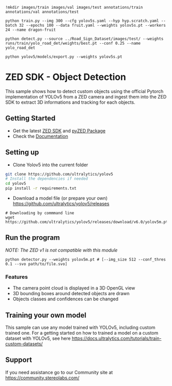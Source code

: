 ```
!mkdir images/train images/val images/test annotations/train annotations/val annotations/test
```

```
python train.py --img 300 --cfg yolov5s.yaml --hyp hyp.scratch.yaml --batch 32 --epochs 100 --data fruit.yaml --weights yolov5s.pt --workers 24 --name dragon-fruit
```

```
python detect.py --source ../Road_Sign_Dataset/images/test/ --weights runs/train/yolo_road_det/weights/best.pt --conf 0.25 --name yolo_road_det
```

```
python yolov5/models/export.py --weights yolov5s.pt
```

# ZED SDK - Object Detection

This sample shows how to detect custom objects using the official Pytorch implementation of YOLOv5 from a ZED camera and ingest them into the ZED SDK to extract 3D informations and tracking for each objects.

## Getting Started

 - Get the latest [ZED SDK](https://www.stereolabs.com/developers/release/) and [pyZED Package](https://www.stereolabs.com/docs/app-development/python/install/)
 - Check the [Documentation](https://www.stereolabs.com/docs/object-detection/custom-od/)

## Setting up

 - Clone Yolov5 into the current folder

```sh
git clone https://github.com/ultralytics/yolov5
# Install the dependencies if needed
cd yolov5
pip install -r requirements.txt
```

- Download a model file (or prepare your own) https://github.com/ultralytics/yolov5/releases

```
# Downloading by commmand line
wget https://github.com/ultralytics/yolov5/releases/download/v6.0/yolov5m.pt
```

## Run the program

*NOTE: The ZED v1 is not compatible with this module*

```
python detector.py --weights yolov5m.pt # [--img_size 512 --conf_thres 0.1 --svo path/to/file.svo]
```

### Features

 - The camera point cloud is displayed in a 3D OpenGL view
 - 3D bounding boxes around detected objects are drawn
 - Objects classes and confidences can be changed

## Training your own model

This sample can use any model trained with YOLOv5, including custom trained one. For a getting started on how to trained a model on a custom dataset with YOLOv5, see here https://docs.ultralytics.com/tutorials/train-custom-datasets/

## Support

If you need assistance go to our Community site at https://community.stereolabs.com/
